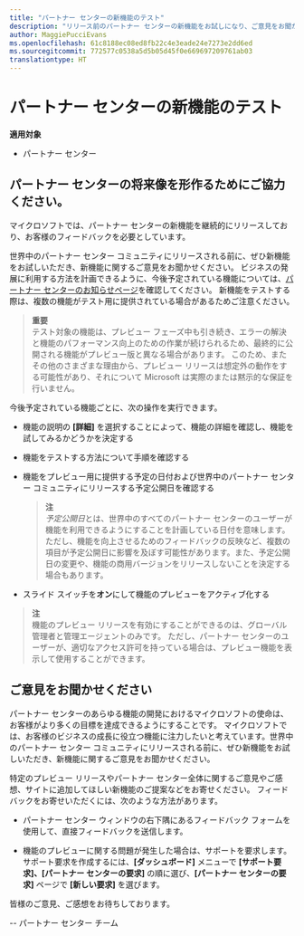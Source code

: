 ```yaml
---
title: "パートナー センターの新機能のテスト"
description: "リリース前のパートナー センターの新機能をお試しになり、ご意見をお聞かせください。 パートナー センターの将来像を形作るためにご協力ください。"
author: MaggiePucciEvans
ms.openlocfilehash: 61c8188ec08ed8fb22c4e3eade24e7273e2dd6ed
ms.sourcegitcommit: 772577c0538a5d5b05d45f0e669697209761ab03
translationtype: HT
---
```

# <a name="test-drive-new-partner-center-features"></a>パートナー センターの新機能のテスト

**適用対象**

- パートナー センター

## <a name="help-shape-the-future-of-partner-center"></a>パートナー センターの将来像を形作るためにご協力ください。

マイクロソフトでは、パートナー センターの新機能を継続的にリリースしており、お客様のフィードバックを必要としています。 

世界中のパートナー センター コミュニティにリリースされる前に、ぜひ新機能をお試しいただき、新機能に関するご意見をお聞かせください。 ビジネスの発展に利用する方法を計画できるように、今後予定されている機能については、[パートナー センターのお知らせページ](https://partnercenter.microsoft.com/pcv/announcements)を確認してください。 新機能をテストする際は、複数の機能がテスト用に提供されている場合があるためご注意ください。

>**重要**<br> テスト対象の機能は、プレビュー フェーズ中も引き続き、エラーの解決と機能のパフォーマンス向上のための作業が続けられるため、最終的に公開される機能がプレビュー版と異なる場合があります。 このため、またその他のさまざまな理由から、プレビュー リリースは想定外の動作をする可能性があり、それについて Microsoft は実際のまたは黙示的な保証を行いません。

今後予定されている機能ごとに、次の操作を実行できます。

-   機能の説明の **[詳細]** を選択することによって、機能の詳細を確認し、機能を試してみるかどうかを決定する 

-   機能をテストする方法について手順を確認する

-   機能をプレビュー用に提供する予定の日付および世界中のパートナー センター コミュニティにリリースする予定公開日を確認する 

    >**注**<br> *予定公開日*とは、世界中のすべてのパートナー センターのユーザーが機能を利用できるようにすることを計画している日付を意味します。 ただし、機能を向上させるためのフィードバックの反映など、複数の項目が予定公開日に影響を及ぼす可能性があります。また、予定公開日の変更や、機能の商用バージョンをリリースしないことを決定する場合もあります。  

-   スライド スイッチを**オン**にして機能のプレビューをアクティブ化する

>**注**<br> 機能のプレビュー リリースを有効にすることができるのは、グローバル管理者と管理エージェントのみです。 ただし、パートナー センターのユーザーが、適切なアクセス許可を持っている場合は、プレビュー機能を表示して使用することができます。
 
## <a name="tell-us-what-you-think"></a>ご意見をお聞かせください

パートナー センターのあらゆる機能の開発におけるマイクロソフトの使命は、お客様がより多くの目標を達成できるようにすることです。 マイクロソフトでは、お客様のビジネスの成長に役立つ機能に注力したいと考えています。世界中のパートナー センター コミュニティにリリースされる前に、ぜひ新機能をお試しいただき、新機能に関するご意見をお聞かせください。 

特定のプレビュー リリースやパートナー センター全体に関するご意見やご感想、サイトに追加してほしい新機能のご提案などをお寄せください。 フィードバックをお寄せいただくには、次のような方法があります。  

-   パートナー センター ウィンドウの右下隅にあるフィードバック フォームを使用して、直接フィードバックを送信します。 

-   機能のプレビューに関する問題が発生した場合は、サポートを要求します。 サポート要求を作成するには、**[ダッシュボード]** メニューで **[サポート要求]、[パートナー センターの要求]** の順に選び、**[パートナー センターの要求]** ページで **[新しい要求]** を選びます。

皆様のご意見、ご感想をお待ちしております。

-- パートナー センター チーム

